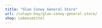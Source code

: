 ```yaml
---
title: "Glan Conwy General Store"
url: /colwyn-bay/glan-conwy-general-store/
shop: Lebensmittel
---
```

